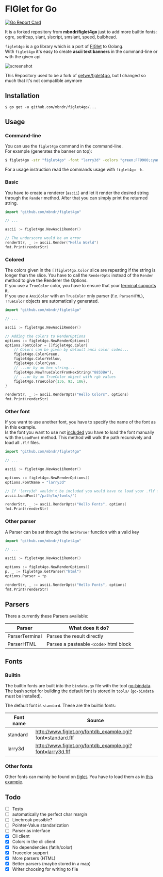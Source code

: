 # FIGlet for Go

[![Go Report Card](https://goreportcard.com/badge/github.com/mbndr/figlet4go)](https://goreportcard.com/report/github.com/mbndr/figlet4go)

It is a forked repository from **mbndr/figlet4go** just to add more builtin fonts: ogre, serifcap, slant, slscript, smslant, speed, bulbhead.

`figlet4go` is a go library which is a port of [FIGlet](http://www.figlet.org/) to Golang.  
With `figlet4go` it's easy to create **ascii text banners** in the command-line or with the given api.

![screenshot](./screenshot/figlet4go.png)

This Repository used to be a fork of [getwe/figlet4go](https://github.com/getwe/figlet4go), but I changed so much that it's not compatible anymore

## Installation

```
$ go get -u github.com/mbndr/figlet4go/...
```

## Usage

### Command-line

You can use the `figlet4go` command in the command-line.  
For example (generates the banner on top):

```bash
$ figlet4go -str "figlet4go" -font "larry3d" -colors "green;FF9900;cyan"
```

For a usage instruction read the commands usage with `figlet4go -h`.

### Basic

You have to create a renderer (`ascii`) and let it render the desired string through the `Render` method. After that you can simply print the returned string.

```go
import "github.com/mbndr/figlet4go"

// ...

ascii := figlet4go.NewAsciiRender()

// The underscore would be an error
renderStr, _ := ascii.Render("Hello World")
fmt.Print(renderStr)
```

### Colored

The colors given in the `[]figlet4go.Color` slice are repeating if the string is longer than the slice. You have to call the `RenderOpts` instead of the `Render` method to give the Renderer the Options.  
If you use a `TrueColor` color, you have to ensure that your [terminal supports](https://gist.github.com/XVilka/8346728/) it.  
If you use a `AnsiColor` with an `TrueColor` only parser (f.e. `ParserHTML`), `TrueColor` objects are automatically generated.

```go
import "github.com/mbndr/figlet4go"

// ...

ascii := figlet4go.NewAsciiRender()

// Adding the colors to RenderOptions
options := figlet4go.NewRenderOptions()
options.FontColor = []figlet4go.Color{
	// Colors can be given by default ansi color codes...
	figlet4go.ColorGreen,
	figlet4go.ColorYellow,
	figlet4go.ColorCyan,
	// ...or by an hex string...
	figlet4go.NewTrueColorFromHexString("885DBA"),
	// ...or by an TrueColor object with rgb values
	figlet4go.TrueColor{136, 93, 186},
}

renderStr, _ := ascii.RenderOpts("Hello Colors", options)
fmt.Print(renderStr)
```

### Other font

If you want to use another font, you have to specify the name of the font as in this example.  
Is the font you want to use not [included](#builtin) you have to load the font manually with the `LoadFont` method. This method will walk the path recursively and load all `.flf` files.

```go
import "github.com/mbndr/figlet4go"

// ...

ascii := figlet4go.NewAsciiRender()

options := figlet4go.NewRenderOptions()
options.FontName = "larry3d"

// If 'larry3d' wouldn't be included you would have to load your .flf files like that:
ascii.LoadFont("/path/to/fonts/")

renderStr, _ := ascii.RenderOpts("Hello Fonts", options)
fmt.Print(renderStr)
```

### Other parser

A Parser can be set through the `GetParser` function with a valid key

```go
import "github.com/mbndr/figlet4go"

// ...

ascii := figlet4go.NewAsciiRender()

options := figlet4go.NewRenderOptions()
p, _ := figlet4go.GetParser("html")
options.Parser = *p

renderStr, _ := ascii.RenderOpts("Hello Fonts", options)
fmt.Print(renderStr)
```

## Parsers

There a currently these Parsers available:

| Parser         | What does it do?                       |
| -------------- | -------------------------------------- |
| ParserTerminal | Parses the result directly             |
| ParserHTML     | Parses a pasteable `<code>` html block |

## Fonts

### Builtin

The builtin fonts are built into the `bindata.go` file with the tool [go-bindata](https://github.com/jteeuwen/go-bindata).  
The bash script for building the default font is stored in `tools/` (`go-bindata` must be installed).

The default font is `standard`. These are the builtin fonts:

| Font name | Source                                                     |
| --------- | ---------------------------------------------------------- |
| standard  | http://www.figlet.org/fontdb_example.cgi?font=standard.flf |
| larry3d   | http://www.figlet.org/fontdb_example.cgi?font=larry3d.flf  |

### Other fonts

Other fonts can mainly be found on [figlet](http://www.figlet.org). You have to load them as in [this example](#other-font).

## Todo

- [ ] Tests
- [ ] automatically the perfect char margin
- [ ] Linebreak possible?
- [ ] Pointer-Value standarization
- [ ] Parser as interface
- [x] Cli client
- [x] Colors in the cli client
- [x] No dependencies (fatih/color)
- [x] Truecolor support
- [x] More parsers (HTML)
- [x] Better parsers (maybe stored in a map)
- [x] Writer choosing for writing to file
